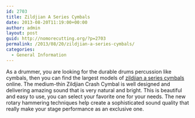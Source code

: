```yaml
---
id: 2703
title: Zildjian A Series Cymbals
date: 2013-08-20T11:19:00+00:00
author: admin
layout: post
guid: http://nomorecutting.org/?p=2703
permalink: /2013/08/20/zildjian-a-series-cymbals/
categories:
  - General Information
---
```

As a drummer, you are looking for the durable drums percussion like cymbals, then you can find the largest models of [zildjian a series cymbals](http://www.musiciansfriend.com/drums-percussion/zildjian-a-series-medium-thin-crash-cymbal) online. The medium-thin Zildjian Crash Cymbal is well designed and delivering amazing sound that is very natural and bright. This is beautiful and easy to use, you can select your favorite one for your needs. The new rotary hammering techniques help create a sophisticated sound quality that really make your stage performance as an exclusive one.